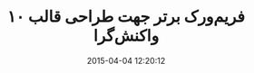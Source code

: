 ---
layout: post
title: "۱۰ فریم‌ورک برتر جهت طراحی قالب واکنش‌گرا"
date: 2015-04-04 12:20:12
section: article
tags: responsive framework
link: "https://itstart.wordpress.com/2015/04/11/%DB%B1%DB%B0-%D9%81%D8%B1%DB%8C%D9%85%E2%80%8C%D9%88%D8%B1%DA%A9-%D8%A8%D8%B1%D8%AA%D8%B1-%D8%AC%D9%87%D8%AA-%D8%B7%D8%B1%D8%A7%D8%AD%DB%8C-%D9%82%D8%A7%D9%84%D8%A8-%D9%88%D8%A7%DA%A9%D9%86%D8%B4/"
user: "نوید کاشانی"
user_link: "http://navid.kashani.ir/"
---